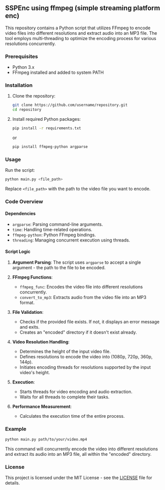 ## SSPEnc using ffmpeg (simple streaming platform enc)

This repository contains a Python script that utilizes FFmpeg to encode video files into different resolutions and extract audio into an MP3 file. The tool employs multi-threading to optimize the encoding process for various resolutions concurrently.

### Prerequisites

- Python 3.x
- FFmpeg installed and added to system PATH

### Installation

1. Clone the repository:

    ```bash
    git clone https://github.com/username/repository.git
    cd repository
    ```

2. Install required Python packages:

    ```bash
    pip install -r requirements.txt
    ```
    or
    ```bash
    pip install ffmpeg-python argparse
    ```

### Usage

Run the script:

```bash
python main.py <file_path>
```

Replace `<file_path>` with the path to the video file you want to encode.

### Code Overview

#### Dependencies

- `argparse`: Parsing command-line arguments.
- `time`: Handling time-related operations.
- `ffmpeg-python`: Python FFmpeg bindings.
- `threading`: Managing concurrent execution using threads.

#### Script Logic

1. **Argument Parsing**: The script uses `argparse` to accept a single argument - the path to the file to be encoded.

2. **FFmpeg Functions**:
   - `ffmpeg_func`: Encodes the video file into different resolutions concurrently.
   - `convert_to_mp3`: Extracts audio from the video file into an MP3 format.

3. **File Validation**:
   - Checks if the provided file exists. If not, it displays an error message and exits.
   - Creates an "encoded" directory if it doesn't exist already.

4. **Video Resolution Handling**:
   - Determines the height of the input video file.
   - Defines resolutions to encode the video into (1080p, 720p, 360p, 144p).
   - Initiates encoding threads for resolutions supported by the input video's height.

5. **Execution**:
   - Starts threads for video encoding and audio extraction.
   - Waits for all threads to complete their tasks.

6. **Performance Measurement**:
   - Calculates the execution time of the entire process.

### Example

```bash
python main.py path/to/your/video.mp4
```

This command will concurrently encode the video into different resolutions and extract its audio into an MP3 file, all within the "encoded" directory.

### License

This project is licensed under the MIT License - see the [LICENSE](LICENSE) file for details.